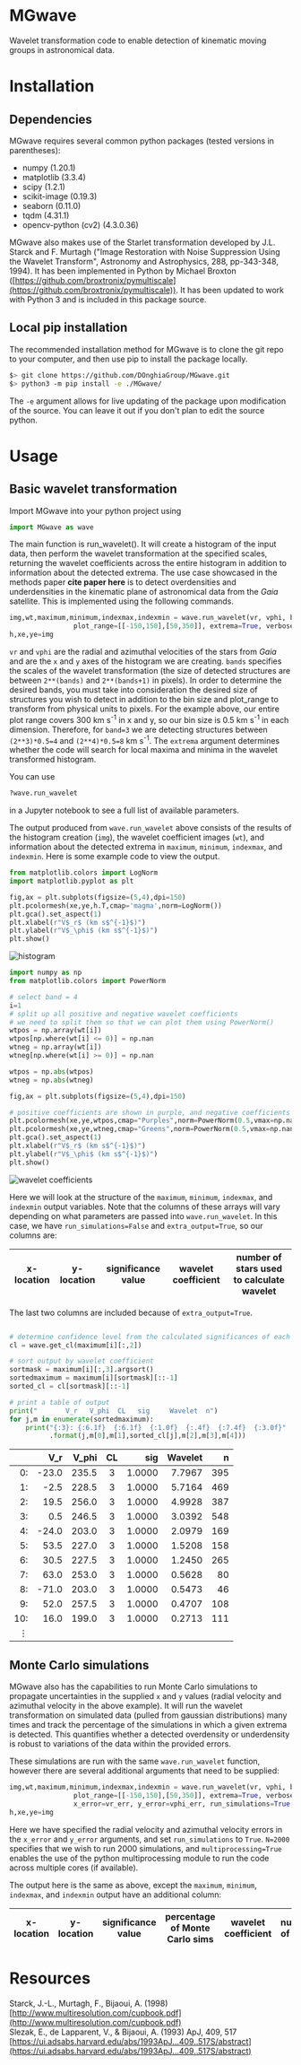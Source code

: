 # MGwave

Wavelet transformation code to enable detection of kinematic moving groups in astronomical data.

# Installation

## Dependencies

MGwave requires several common python packages (tested versions in parentheses):

- numpy (1.20.1)
- matplotlib (3.3.4)
- scipy (1.2.1)
- scikit-image (0.19.3)
- seaborn (0.11.0)
- tqdm (4.31.1)
- opencv-python (cv2) (4.3.0.36)

MGwave also makes use of the Starlet transformation developed by J.L. Starck and F. Murtagh ("Image Restoration with Noise Suppression Using the Wavelet Transform", Astronomy and Astrophysics, 288, pp-343-348, 1994). It has been implemented in Python by Michael Broxton ([https://github.com/broxtronix/pymultiscale](https://github.com/broxtronix/pymultiscale)).
It has been updated to work with Python 3 and is included in this package source.

## Local pip installation

The recommended installation method for MGwave is to clone the git repo to your computer, and then use pip to install the package locally.

```bash
$> git clone https://github.com/DOnghiaGroup/MGwave.git
$> python3 -m pip install -e ./MGwave/
```

The `-e` argument allows for live updating of the package upon modification of the source. You can leave it out if you don't plan to edit the source python.

# Usage

## Basic wavelet transformation

Import MGwave into your python project using

```python
import MGwave as wave
```

The main function is run_wavelet(). It will create a histogram of the input data, then perform the wavelet transformation at the specified scales, returning the wavelet coefficients across the entire histogram in addition to information about the detected extrema. The use case showcased in the methods paper **cite paper here** is to detect overdensities and underdensities in the kinematic plane of astronomical data from the *Gaia* satellite. This is implemented using the following commands.

```python
img,wt,maximum,minimum,indexmax,indexmin = wave.run_wavelet(vr, vphi, bands=[3,4], bins=[600,600],
				plot_range=[[-150,150],[50,350]], extrema=True, verbose=True, extra_output=True)
h,xe,ye=img
```

`vr` and `vphi` are the radial and azimuthal velocities of the stars from *Gaia* and are the `x` and `y` axes of the histogram we are creating. `bands` specifies the scales of the wavelet transformation (the size of detected structures are between `2**(bands)` and `2**(bands+1)` in pixels). In order to determine the desired bands, you must take into consideration the desired size of structures you wish to detect in addition to the bin size and plot_range to transform from physical units to pixels. For the example above, our entire plot range covers 300 km s<sup>-1</sup> in x and y, so our bin size is 0.5 km s<sup>-1</sup> in each dimension. Therefore, for `band=3` we are detecting structures between `(2**3)*0.5=4` and `(2**4)*0.5=8` km s<sup>-1</sup>. The `extrema` argument determines whether the code will search for local maxima and minima in the wavelet transformed histogram.

You can use

```python
?wave.run_wavelet
```
in a Jupyter notebook to see a full list of available parameters.

The output produced from `wave.run_wavelet` above consists of the results of the histogram creation (`img`), the wavelet coefficient images (`wt`), and information about the detected extrema in `maximum`, `minimum`, `indexmax`, and `indexmin`. Here is some example code to view the output.

```python
from matplotlib.colors import LogNorm
import matplotlib.pyplot as plt

fig,ax = plt.subplots(figsize=(5,4),dpi=150)
plt.pcolormesh(xe,ye,h.T,cmap='magma',norm=LogNorm())
plt.gca().set_aspect(1)
plt.xlabel(r"V$_r$ (km s$^{-1}$)")
plt.ylabel(r"V$_\phi$ (km s$^{-1}$)")
plt.show()
```
![histogram](img/hist.png)

```python
import numpy as np
from matplotlib.colors import PowerNorm

# select band = 4
i=1
# split up all positive and negative wavelet coefficients
# we need to split them so that we can plot them using PowerNorm()
wtpos = np.array(wt[i])
wtpos[np.where(wt[i] <= 0)] = np.nan
wtneg = np.array(wt[i])
wtneg[np.where(wt[i] >= 0)] = np.nan

wtpos = np.abs(wtpos)
wtneg = np.abs(wtneg)

fig,ax = plt.subplots(figsize=(5,4),dpi=150)

# positive coefficients are shown in purple, and negative coefficients are shown in green
plt.pcolormesh(xe,ye,wtpos,cmap="Purples",norm=PowerNorm(0.5,vmax=np.nanmax(wtpos.reshape(-1))*1.3))
plt.pcolormesh(xe,ye,wtneg,cmap="Greens",norm=PowerNorm(0.5,vmax=np.nanmax(wtpos.reshape(-1))*1.3))
plt.gca().set_aspect(1)
plt.xlabel(r"V$_r$ (km s$^{-1}$)")
plt.ylabel(r"V$_\phi$ (km s$^{-1}$)")
plt.show()
```
![wavelet coefficients](img/wt.png)

Here we will look at the structure of the `maximum`, `minimum`, `indexmax`, and `indexmin` output variables. Note that the columns of these arrays will vary depending on what parameters are passed into `wave.run_wavelet`. In this case, we have `run_simulations=False` and `extra_output=True`, so our columns are:

| x-location | y-location | significance value | wavelet coefficient | number of stars used to calculate wavelet |
|---|---|---|---|---|

The last two columns are included because of `extra_output=True`.

```python

# determine confidence level from the calculated significances of each maximum
cl = wave.get_cl(maximum[i][:,2])

# sort output by wavelet coefficient
sortmask = maximum[i][:,3].argsort()
sortedmaximum = maximum[i][sortmask][::-1]
sorted_cl = cl[sortmask][::-1]

# print a table of output
print("       V_r   V_phi  CL   sig     Wavelet  n")
for j,m in enumerate(sortedmaximum):
    print("{:3}: {:6.1f}  {:6.1f}  {:1.0f}  {:.4f}  {:7.4f}  {:3.0f}"
          .format(j,m[0],m[1],sorted_cl[j],m[2],m[3],m[4]))
```

|      |  V_r   | V_phi  | CL|  sig   | Wavelet |  n  |
|  ---:|    ---:|    ---:|:---:|  ---:|     ---:| ---:|
|   0: |  -23.0 |  235.5 | 3 | 1.0000 |  7.7967 | 395 |
|   1: |   -2.5 |  228.5 | 3 | 1.0000 |  5.7164 | 469 |
|   2: |   19.5 |  256.0 | 3 | 1.0000 |  4.9928 | 387 |
|   3: |    0.5 |  246.5 | 3 | 1.0000 |  3.0392 | 548 |
|   4: |  -24.0 |  203.0 | 3 | 1.0000 |  2.0979 | 169 |
|   5: |   53.5 |  227.0 | 3 | 1.0000 |  1.5208 | 158 |
|   6: |   30.5 |  227.5 | 3 | 1.0000 |  1.2450 | 265 |
|   7: |   63.0 |  253.0 | 3 | 1.0000 |  0.5628 |  80 |
|   8: |  -71.0 |  203.0 | 3 | 1.0000 |  0.5473 |  46 |
|   9: |   52.0 |  257.5 | 3 | 1.0000 |  0.4707 | 108 |
|  10: |   16.0 |  199.0 | 3 | 1.0000 |  0.2713 | 111 |
| ⋮    |        |        |   |        |         |     |

## Monte Carlo simulations

MGwave also has the capabilities to run Monte Carlo simulations to propagate uncertainties in the supplied `x` and `y` values (radial velocity and azimuthal velocity in the above example). It will run the wavelet transformation on simulated data (pulled from gaussian distributions) many times and track the percentage of the simulations in which a given extrema is detected. This quantifies whether a detected overdensity or underdensity is robust to variations of the data within the provided errors.

These simulations are run with the same `wave.run_wavelet` function, however there are several additional arguments that need to be supplied:

```python
img,wt,maximum,minimum,indexmax,indexmin = wave.run_wavelet(vr, vphi, bands=[3,4], bins=[600,600],
				plot_range=[[-150,150],[50,350]], extrema=True, verbose=True, extra_output=True,
				x_error=vr_err, y_error=vphi_err, run_simulations=True, N=2000, multiprocessing=True)
h,xe,ye=img
```
Here we have specified the radial velocity and azimuthal velocity errors in the `x_error` and `y_error` arguments, and set `run_simulations` to `True`. `N=2000` specifies that we wish to run 2000 simulations, and `multiprocessing=True` enables the use of the python multiprocessing module to run the code across multiple cores (if available).

The output here is the same as above, except the `maximum`, `minimum`, `indexmax`, and `indexmin` output have an additional column:

| x-location | y-location | significance value | percentage of Monte Carlo sims | wavelet coefficient | number of stars |
|---|---|---|---|---|---|

# Resources

Starck, J.-L., Murtagh, F., Bijaoui, A. (1998) [http://www.multiresolution.com/cupbook.pdf](http://www.multiresolution.com/cupbook.pdf)  
Slezak, E., de Lapparent, V., & Bijaoui, A. (1993) ApJ, 409, 517 [https://ui.adsabs.harvard.edu/abs/1993ApJ...409..517S/abstract](https://ui.adsabs.harvard.edu/abs/1993ApJ...409..517S/abstract)
